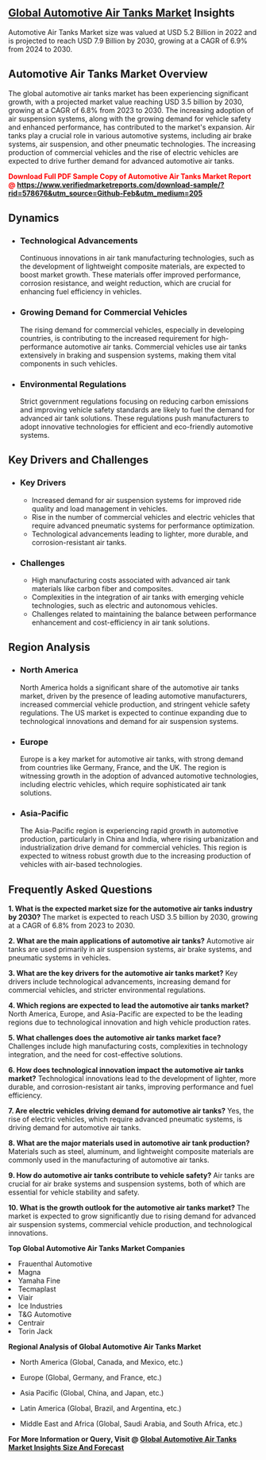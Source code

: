 <h2><a href="https://www.verifiedmarketreports.com/download-sample/?rid=578676&amp;utm_source=Github&amp;utm_medium=205" target="_blank">Global Automotive Air Tanks Market</a> Insights</h2><p>Automotive Air Tanks Market size was valued at USD 5.2 Billion in 2022 and is projected to reach USD 7.9 Billion by 2030, growing at a CAGR of 6.9% from 2024 to 2030.</p><p> <h2>Automotive Air Tanks Market Overview</h2> <p>The global automotive air tanks market has been experiencing significant growth, with a projected market value reaching USD 3.5 billion by 2030, growing at a CAGR of 6.8% from 2023 to 2030. The increasing adoption of air suspension systems, along with the growing demand for vehicle safety and enhanced performance, has contributed to the market's expansion. Air tanks play a crucial role in various automotive systems, including air brake systems, air suspension, and other pneumatic technologies. The increasing production of commercial vehicles and the rise of electric vehicles are expected to drive further demand for advanced automotive air tanks.</p> <p><strong><p><span class=""><span style="color: #ff0000;"><strong>Download Full PDF Sample Copy of Automotive Air Tanks Market Report</strong> @ </span><a href="https://www.verifiedmarketreports.com/download-sample/?rid=578676&amp;utm_source=Github-Feb&amp;utm_medium=205" target="_blank">https://www.verifiedmarketreports.com/download-sample/?rid=578676&amp;utm_source=Github-Feb&amp;utm_medium=205</a></span></p></strong></p> <h2>Dynamics</h2> <ul> <li><h3>Technological Advancements</h3> Continuous innovations in air tank manufacturing technologies, such as the development of lightweight composite materials, are expected to boost market growth. These materials offer improved performance, corrosion resistance, and weight reduction, which are crucial for enhancing fuel efficiency in vehicles.</li> <li><h3>Growing Demand for Commercial Vehicles</h3> The rising demand for commercial vehicles, especially in developing countries, is contributing to the increased requirement for high-performance automotive air tanks. Commercial vehicles use air tanks extensively in braking and suspension systems, making them vital components in such vehicles.</li> <li><h3>Environmental Regulations</h3> Strict government regulations focusing on reducing carbon emissions and improving vehicle safety standards are likely to fuel the demand for advanced air tank solutions. These regulations push manufacturers to adopt innovative technologies for efficient and eco-friendly automotive systems.</li> </ul> <h2>Key Drivers and Challenges</h2> <ul> <li><h3>Key Drivers</h3> <ul> <li>Increased demand for air suspension systems for improved ride quality and load management in vehicles.</li> <li>Rise in the number of commercial vehicles and electric vehicles that require advanced pneumatic systems for performance optimization.</li> <li>Technological advancements leading to lighter, more durable, and corrosion-resistant air tanks.</li> </ul> </li> <li><h3>Challenges</h3> <ul> <li>High manufacturing costs associated with advanced air tank materials like carbon fiber and composites.</li> <li>Complexities in the integration of air tanks with emerging vehicle technologies, such as electric and autonomous vehicles.</li> <li>Challenges related to maintaining the balance between performance enhancement and cost-efficiency in air tank solutions.</li> </ul> </li> </ul> <h2>Region Analysis</h2> <ul> <li><h3>North America</h3> North America holds a significant share of the automotive air tanks market, driven by the presence of leading automotive manufacturers, increased commercial vehicle production, and stringent vehicle safety regulations. The US market is expected to continue expanding due to technological innovations and demand for air suspension systems.</li> <li><h3>Europe</h3> Europe is a key market for automotive air tanks, with strong demand from countries like Germany, France, and the UK. The region is witnessing growth in the adoption of advanced automotive technologies, including electric vehicles, which require sophisticated air tank solutions.</li> <li><h3>Asia-Pacific</h3> The Asia-Pacific region is experiencing rapid growth in automotive production, particularly in China and India, where rising urbanization and industrialization drive demand for commercial vehicles. This region is expected to witness robust growth due to the increasing production of vehicles with air-based technologies.</li> </ul> <h2>Frequently Asked Questions</h2> <p><strong>1. What is the expected market size for the automotive air tanks industry by 2030?</strong> The market is expected to reach USD 3.5 billion by 2030, growing at a CAGR of 6.8% from 2023 to 2030.</p> <p><strong>2. What are the main applications of automotive air tanks?</strong> Automotive air tanks are used primarily in air suspension systems, air brake systems, and pneumatic systems in vehicles.</p> <p><strong>3. What are the key drivers for the automotive air tanks market?</strong> Key drivers include technological advancements, increasing demand for commercial vehicles, and stricter environmental regulations.</p> <p><strong>4. Which regions are expected to lead the automotive air tanks market?</strong> North America, Europe, and Asia-Pacific are expected to be the leading regions due to technological innovation and high vehicle production rates.</p> <p><strong>5. What challenges does the automotive air tanks market face?</strong> Challenges include high manufacturing costs, complexities in technology integration, and the need for cost-effective solutions.</p> <p><strong>6. How does technological innovation impact the automotive air tanks market?</strong> Technological innovations lead to the development of lighter, more durable, and corrosion-resistant air tanks, improving performance and fuel efficiency.</p> <p><strong>7. Are electric vehicles driving demand for automotive air tanks?</strong> Yes, the rise of electric vehicles, which require advanced pneumatic systems, is driving demand for automotive air tanks.</p> <p><strong>8. What are the major materials used in automotive air tank production?</strong> Materials such as steel, aluminum, and lightweight composite materials are commonly used in the manufacturing of automotive air tanks.</p> <p><strong>9. How do automotive air tanks contribute to vehicle safety?</strong> Air tanks are crucial for air brake systems and suspension systems, both of which are essential for vehicle stability and safety.</p> <p><strong>10. What is the growth outlook for the automotive air tanks market?</strong> The market is expected to grow significantly due to rising demand for advanced air suspension systems, commercial vehicle production, and technological innovations.</p> </p><p><strong>Top Global Automotive Air Tanks Market Companies</strong></p><div data-test-id=""><p><li> Frauenthal Automotive</li><li> Magna</li><li> Yamaha Fine</li><li> Tecmaplast</li><li> Viair</li><li> Ice Industries</li><li> T&G Automotive</li><li> Centrair</li><li> Torin Jack</li></p><div><strong>Regional Analysis of&nbsp;Global Automotive Air Tanks Market</strong></div><ul><li dir="ltr"><p dir="ltr">North America&nbsp;(Global, Canada, and Mexico, etc.)</p></li><li dir="ltr"><p dir="ltr">Europe (Global, Germany, and France, etc.)</p></li><li dir="ltr"><p dir="ltr">Asia Pacific&nbsp;(Global, China, and Japan, etc.)</p></li><li dir="ltr"><p dir="ltr">Latin America&nbsp;(Global, Brazil, and Argentina, etc.)</p></li><li dir="ltr">Middle East and Africa&nbsp;(Global, Saudi Arabia, and South Africa, etc.)</li></ul><p><strong>For More Information or Query, Visit @&nbsp;</strong><strong><a href="https://www.verifiedmarketreports.com/product/automotive-air-tanks-market/?utm_source=Github&amp;utm_medium=205" target="_blank">Global Automotive Air Tanks Market Insights Size And Forecast</a></strong></p></div>

